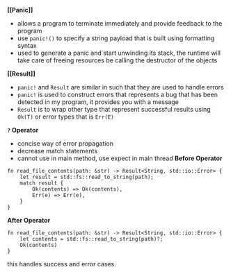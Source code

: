 **[[Panic]]**
- allows a program to terminate immediately and provide feedback to the program
- use `panic!()` to specify a string payload that is built using formatting syntax
- used to generate a panic and start unwinding its stack, the runtime will take care of freeing resources be calling the destructor of the objects

**[[Result]]**
- `panic!` and `Result` are similar in such that they are used to handle errors
- `panic!` is used to construct errors that represents a bug that has been detected in my program, it provides you with a message 
- `Result` is to wrap other type that represent successful results using `Ok(T)` or error types that is `Err(E)`

**`?` Operator**
- concise way of error propagation
- decrease match statements
- cannot use in main method, use expect in main thread
**Before Operator**
```
fn read_file_contents(path: &str) -> Result<String, std::io::Error> {
    let result = std::fs::read_to_string(path);
    match result {
        Ok(contents) => Ok(contents),
        Err(e) => Err(e),
    }
}
```

**After Operator**
```
fn read_file_contents(path: &str) -> Result<String, std::io::Error> {
    let contents = std::fs::read_to_string(path)?;
    Ok(contents)
}
```

this handles success and error cases. 